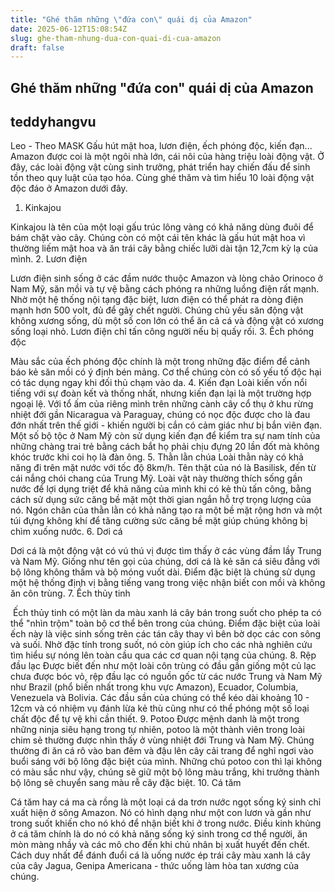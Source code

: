 ```yaml
---
title: "Ghé thăm những \"đứa con\" quái dị của Amazon"
date: 2025-06-12T15:08:54Z
slug: ghe-tham-nhung-dua-con-quai-di-cua-amazon
draft: false
---
```


## Ghé thăm những "đứa con" quái dị của Amazon

## teddyhangvu

Leo - Theo MASK
Gấu hút mật hoa, lươn điện, ếch phóng độc, kiến đạn...
Amazon được coi là một ngôi nhà lớn, cái nôi của hàng triệu loài động vật. Ở đây, các loài động vật cùng sinh trưởng, phát triển hay chiến đấu để sinh tồn theo quy luật của tạo hóa. Cùng ghé thăm và tìm hiểu 10 loài động vật độc đáo ở Amazon dưới đây.
1. Kinkajou

​Kinkajou là tên của một loại gấu trúc lông vàng có khả năng dùng đuôi để bám chặt vào cây. Chúng còn có một cái tên khác là gấu hút mật hoa vì thường liếm mật hoa và ăn trái cây bằng chiếc lưỡi dài tận 12,7cm kỳ lạ của mình.
2. Lươn điện

​Lươn điện sinh sống ở các đầm nước thuộc Amazon và lòng chảo Orinoco ở Nam Mỹ, săn mồi và tự vệ bằng cách phóng ra những luồng điện rất mạnh.
Nhờ một hệ thống nội tạng đặc biệt, lươn điện có thể phát ra dòng điện mạnh hơn 500 volt, đủ để gây chết người. Chúng chủ yếu săn động vật không xương sống, dù một số con lớn có thể ăn cả cá và động vật có xương sống loại nhỏ. Lươn điện chỉ tấn công người nếu bị quấy rối.
3. Ếch phóng độc

​Màu sắc của ếch phóng độc chính là một trong những đặc điểm để cảnh báo kẻ săn mồi có ý định bén mảng. Cơ thể chúng còn có số yếu tố độc hại có tác dụng ngay khi đối thủ chạm vào da. 
4. Kiến đạn
Loài kiến vốn nổi tiếng với sự đoàn kết và thống nhất, nhưng kiến đạn lại là một trường hợp ngoại lệ. Với tổ ấm của riêng mình trên những cành cây cổ thụ ở khu rừng nhiệt đới gần Nicaragua và Paraguay, chúng có nọc độc được cho là đau đớn nhất trên thế giới - khiến người bị cắn có cảm giác như bị bắn viên đạn.
​Một số bộ tộc ở Nam Mỹ còn sử dụng kiến đạn để kiểm tra sự nam tính của những chàng trai trẻ bằng cách bắt họ phải chịu đựng 20 lần đốt mà không khóc trước khi coi họ là đàn ông. 
5. Thằn lằn chúa
Loài thằn này có khả năng đi trên mặt nước với tốc độ 8km/h. Tên thật của nó là Basilisk, đến từ cái nắng chói chang của Trung Mỹ.
​Loài vật này thường thích sống gần nước để lợi dụng triệt để khả năng của mình khi có kẻ thù tấn công, bằng cách sử dụng sức căng bề mặt một thời gian ngắn hỗ trợ trọng lượng của nó. 
Ngón chân của thằn lằn có khả năng tạo ra một bề mặt rộng hơn và một túi đựng không khí để tăng cường sức căng bề mặt giúp chúng không bị chìm xuống nước.
6. Dơi cá

​Dơi cá là một động vật có vú thú vị được tìm thấy ở các vùng đầm lầy Trung và Nam Mỹ. Giống như tên gọi của chúng, dơi cá là kẻ săn cá siêu đẳng với bộ lông không thấm và bộ móng vuốt dài. Điểm đặc biệt là chúng sử dụng một hệ thống định vị bằng tiếng vang trong việc nhận biết con mồi và không ăn côn trùng.
7. Ếch thủy tinh

​
Ếch thủy tinh có một làn da màu xanh lá cây bán trong suốt cho phép ta có thể "nhìn trộm" toàn bộ cơ thể bên trong của chúng.
Điểm đặc biệt của loài ếch này là việc sinh sống trên các tán cây thay vì bên bờ dọc các con sông và suối. Nhờ đặc tính trong suốt, nó còn giúp ích cho các nhà nghiên cứu tìm hiểu sự nóng lên toàn cầu qua các cơ quan nội tạng của chúng.
8. Rệp đầu lạc
Được biết đến như một loài côn trùng có đầu gần giống một củ lạc chưa được bóc vỏ, rệp đầu lạc có nguồn gốc từ các nước Trung và Nam Mỹ như Brazil (phổ biến nhất trong khu vực Amazon), Ecuador, Columbia, Venezuela và Bolivia.
​Các đầu sần của chúng có thể kéo dài khoảng 10 - 12cm và có nhiệm vụ đánh lừa kẻ thù cũng như có thể phóng một số loại chất độc để tự vệ khi cần thiết. 
9. Potoo
Được mệnh danh là một trong những ninja siêu hạng trong tự nhiên, potoo là một thành viên trong loài chim sẻ thường được nhìn thấy ở vùng nhiệt đới Trung và Nam Mỹ.
​Chúng thường đi ăn cá rô vào ban đêm và đậu lên cây cải trang để nghỉ ngơi vào buổi sáng với bộ lông đặc biệt của mình. Những chú potoo con thì lại không có màu sắc như vậy, chúng sẽ giữ một bộ lông màu trắng, khi trưởng thành bộ lông sẽ chuyển sang màu rễ cây đặc biệt.
10. Cá tăm

Cá tăm hay cá ma cà rồng là một loại cá da trơn nước ngọt sống ký sinh chỉ xuất hiện ở sông Amazon. Nó có hình dạng như một con lươn và gần như trong suốt khiến cho nó khó để nhận biết khi ở trong nước.
​Điều kinh khủng ở cá tăm chính là do nó có khả năng sống ký sinh trong cơ thể người, ăn mòn màng nhầy và các mô cho đến khi chủ nhân bị xuất huyết đến chết. 
Cách duy nhất để đánh đuổi cá là uống nước ép trái cây màu xanh lá cây của cây Jagua, Genipa Americana - thức uống làm hòa tan xương của chúng.